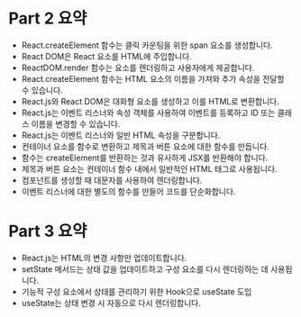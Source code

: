 # Part 2 요약

- React.createElement 함수는 클릭 카운팅을 위한 span 요소를 생성합니다.
- React DOM은 React 요소를 HTML에 주입합니다.
- ReactDOM.render 함수는 요소를 렌더링하고 사용자에게 제공합니다.
- React.createElement 함수는 HTML 요소의 이름을 가져와 추가 속성을 전달할 수 있습니다.
- React.js와 React DOM은 대화형 요소를 생성하고 이를 HTML로 변환합니다.
- React.js는 이벤트 리스너와 속성 객체를 사용하여 이벤트를 등록하고 ID 또는 클래스 이름을 변경할 수 있습니다.
- React.js는 이벤트 리스너와 일반 HTML 속성을 구분합니다.
- 컨테이너 요소를 함수로 변환하고 제목과 버튼 요소에 대한 함수를 만듭니다.
- 함수는 createElement를 반환하는 것과 유사하게 JSX를 반환해야 합니다.
- 제목과 버튼 요소는 컨테이너 함수 내에서 일반적인 HTML 태그로 사용됩니다.
- 컴포넌트를 생성할 때 대문자를 사용하여 렌더링합니다.
- 이벤트 리스너에 대한 별도의 함수를 만들어 코드를 단순화합니다.

# Part 3 요약

- React.js는 HTML의 변경 사항만 업데이트합니다.
- setState 메서드는 상태 값을 업데이트하고 구성 요소를 다시 렌더링하는 데 사용됩니다.
- 기능적 구성 요소에서 상태를 관리하기 위한 Hook으로 useState 도입
- useState는 상태 변경 시 자동으로 다시 렌더링합니다.
